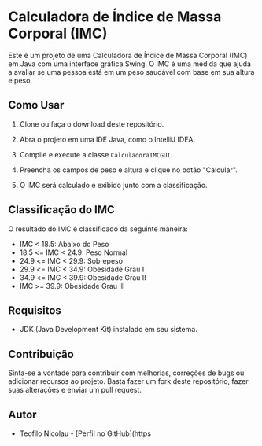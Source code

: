# Calculadora de Índice de Massa Corporal (IMC)

Este é um projeto de uma Calculadora de Índice de Massa Corporal (IMC) em Java com uma interface gráfica Swing. O IMC é uma medida que ajuda a avaliar se uma pessoa está em um peso saudável com base em sua altura e peso.


## Como Usar

1. Clone ou faça o download deste repositório.

2. Abra o projeto em uma IDE Java, como o IntelliJ IDEA.

3. Compile e execute a classe `CalculadoraIMCGUI`.

4. Preencha os campos de peso e altura e clique no botão "Calcular".

5. O IMC será calculado e exibido junto com a classificação.

## Classificação do IMC

O resultado do IMC é classificado da seguinte maneira:

- IMC < 18.5: Abaixo do Peso
- 18.5 <= IMC < 24.9: Peso Normal
- 24.9 <= IMC < 29.9: Sobrepeso
- 29.9 <= IMC < 34.9: Obesidade Grau I
- 34.9 <= IMC < 39.9: Obesidade Grau II
- IMC >= 39.9: Obesidade Grau III

## Requisitos

- JDK (Java Development Kit) instalado em seu sistema.

## Contribuição

Sinta-se à vontade para contribuir com melhorias, correções de bugs ou adicionar recursos ao projeto. Basta fazer um fork deste repositório, fazer suas alterações e enviar um pull request.

## Autor

- Teofilo Nicolau - [Perfil no GitHub](https



